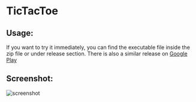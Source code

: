 # TicTacToe

## Usage:

If you want to try it immediately, you can find the executable file inside the zip file or under release section.
There is also a similar release on [Google Play](https://play.google.com/store/apps/details?id=org.qtproject.tictactoe_nomi2208)

## Screenshot:

![screenshot](https://user-images.githubusercontent.com/24993267/43577176-d40e7cc2-9653-11e8-8a53-768c68a849aa.png)
